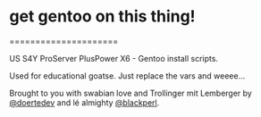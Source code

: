# get gentoo on this thing!
=====================

US S4Y ProServer PlusPower X6 - Gentoo install scripts.

Used for educational goatse. Just replace the vars and weeee...

Brought to you with swabian love and Trollinger mit Lemberger by [@doertedev](doertedev@jabber.bastard-networks.de) and lé almighty [@blackperl](blackperl@jabber.bastard-networks.de).